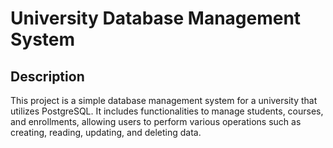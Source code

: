 # University Database Management System

## Description
This project is a simple database management system for a university that utilizes PostgreSQL. It includes functionalities to manage students, courses, and enrollments, allowing users to perform various operations such as creating, reading, updating, and deleting data.